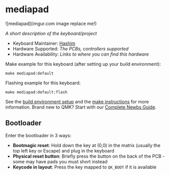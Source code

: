 # mediapad

![mediapad](imgur.com image replace me!)

*A short description of the keyboard/project*

* Keyboard Maintainer: [Hashim](https://github.com/not_a_robot)
* Hardware Supported: *The PCBs, controllers supported*
* Hardware Availability: *Links to where you can find this hardware*

Make example for this keyboard (after setting up your build environment):

    make mediapad:default

Flashing example for this keyboard:

    make mediapad:default:flash

See the [build environment setup](https://docs.qmk.fm/#/getting_started_build_tools) and the [make instructions](https://docs.qmk.fm/#/getting_started_make_guide) for more information. Brand new to QMK? Start with our [Complete Newbs Guide](https://docs.qmk.fm/#/newbs).

## Bootloader

Enter the bootloader in 3 ways:

* **Bootmagic reset**: Hold down the key at (0,0) in the matrix (usually the top left key or Escape) and plug in the keyboard
* **Physical reset button**: Briefly press the button on the back of the PCB - some may have pads you must short instead
* **Keycode in layout**: Press the key mapped to `QK_BOOT` if it is available

